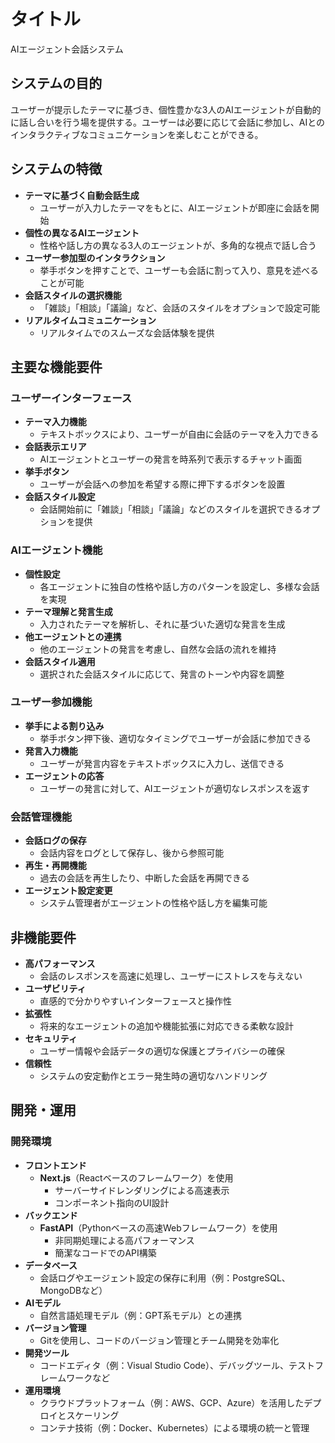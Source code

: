 # タイトル

AIエージェント会話システム

## システムの目的

ユーザーが提示したテーマに基づき、個性豊かな3人のAIエージェントが自動的に話し合いを行う場を提供する。ユーザーは必要に応じて会話に参加し、AIとのインタラクティブなコミュニケーションを楽しむことができる。

## システムの特徴

- **テーマに基づく自動会話生成**
  - ユーザーが入力したテーマをもとに、AIエージェントが即座に会話を開始
- **個性の異なるAIエージェント**
  - 性格や話し方の異なる3人のエージェントが、多角的な視点で話し合う
- **ユーザー参加型のインタラクション**
  - 挙手ボタンを押すことで、ユーザーも会話に割って入り、意見を述べることが可能
- **会話スタイルの選択機能**
  - 「雑談」「相談」「議論」など、会話のスタイルをオプションで設定可能
- **リアルタイムコミュニケーション**
  - リアルタイムでのスムーズな会話体験を提供

## 主要な機能要件

### ユーザーインターフェース

- **テーマ入力機能**
  - テキストボックスにより、ユーザーが自由に会話のテーマを入力できる
- **会話表示エリア**
  - AIエージェントとユーザーの発言を時系列で表示するチャット画面
- **挙手ボタン**
  - ユーザーが会話への参加を希望する際に押下するボタンを設置
- **会話スタイル設定**
  - 会話開始前に「雑談」「相談」「議論」などのスタイルを選択できるオプションを提供

### AIエージェント機能

- **個性設定**
  - 各エージェントに独自の性格や話し方のパターンを設定し、多様な会話を実現
- **テーマ理解と発言生成**
  - 入力されたテーマを解析し、それに基づいた適切な発言を生成
- **他エージェントとの連携**
  - 他のエージェントの発言を考慮し、自然な会話の流れを維持
- **会話スタイル適用**
  - 選択された会話スタイルに応じて、発言のトーンや内容を調整

### ユーザー参加機能

- **挙手による割り込み**
  - 挙手ボタン押下後、適切なタイミングでユーザーが会話に参加できる
- **発言入力機能**
  - ユーザーが発言内容をテキストボックスに入力し、送信できる
- **エージェントの応答**
  - ユーザーの発言に対して、AIエージェントが適切なレスポンスを返す

### 会話管理機能

- **会話ログの保存**
  - 会話内容をログとして保存し、後から参照可能
- **再生・再開機能**
  - 過去の会話を再生したり、中断した会話を再開できる
- **エージェント設定変更**
  - システム管理者がエージェントの性格や話し方を編集可能

## 非機能要件

- **高パフォーマンス**
  - 会話のレスポンスを高速に処理し、ユーザーにストレスを与えない
- **ユーザビリティ**
  - 直感的で分かりやすいインターフェースと操作性
- **拡張性**
  - 将来的なエージェントの追加や機能拡張に対応できる柔軟な設計
- **セキュリティ**
  - ユーザー情報や会話データの適切な保護とプライバシーの確保
- **信頼性**
  - システムの安定動作とエラー発生時の適切なハンドリング

## 開発・運用

### 開発環境

- **フロントエンド**
  - **Next.js**（Reactベースのフレームワーク）を使用
    - サーバーサイドレンダリングによる高速表示
    - コンポーネント指向のUI設計
- **バックエンド**
  - **FastAPI**（Pythonベースの高速Webフレームワーク）を使用
    - 非同期処理による高パフォーマンス
    - 簡潔なコードでのAPI構築
- **データベース**
  - 会話ログやエージェント設定の保存に利用（例：PostgreSQL、MongoDBなど）
- **AIモデル**
  - 自然言語処理モデル（例：GPT系モデル）との連携
- **バージョン管理**
  - Gitを使用し、コードのバージョン管理とチーム開発を効率化
- **開発ツール**
  - コードエディタ（例：Visual Studio Code）、デバッグツール、テストフレームワークなど
- **運用環境**
  - クラウドプラットフォーム（例：AWS、GCP、Azure）を活用したデプロイとスケーリング
  - コンテナ技術（例：Docker、Kubernetes）による環境の統一と管理